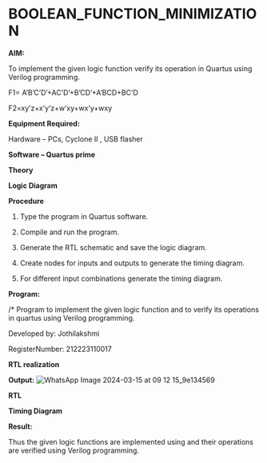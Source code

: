 # BOOLEAN_FUNCTION_MINIMIZATION

**AIM:**

To implement the given logic function verify its operation in Quartus using Verilog programming.

F1= A’B’C’D’+AC’D’+B’CD’+A’BCD+BC’D 

F2=xy’z+x’y’z+w’xy+wx’y+wxy

**Equipment Required:**

Hardware – PCs, Cyclone II , USB flasher

**Software – Quartus prime**

**Theory**

**Logic Diagram**

**Procedure**

1.	Type the program in Quartus software.

2.	Compile and run the program.

3.	Generate the RTL schematic and save the logic diagram.

4.	Create nodes for inputs and outputs to generate the timing diagram.

5.	For different input combinations generate the timing diagram.


**Program:**

/* Program to implement the given logic function and to verify its operations in quartus using Verilog programming. 

Developed by: Jothilakshmi 

RegisterNumber: 212223110017


**RTL realization**

**Output:**
![WhatsApp Image 2024-03-15 at 09 12 15_9e134569](https://github.com/Jothilakshmi12/BOOLEAN_FUNCTION_MINIMIZATION/assets/138849182/17aa3d5c-c8db-47dc-9f95-acb7c9914238)

**RTL**

**Timing Diagram**

**Result:**

Thus the given logic functions are implemented using and their operations are verified using Verilog programming.

